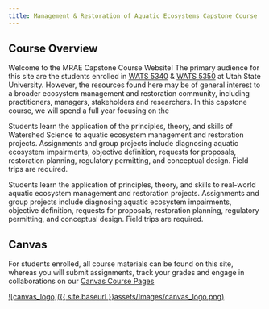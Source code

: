```yaml
---
title: Management & Restoration of Aquatic Ecosystems Capstone Course
---
```


<link rel="shortcut icon" type="image/x-icon" href="favicon.ico">

## Course Overview

Welcome to the MRAE Capstone Course Website! The primary audience for this site are the students enrolled in [WATS 5340](http://catalog.usu.edu/preview_course_nopop.php?catoid=12&coid=137186) & [WATS 5350](http://catalog.usu.edu/preview_course_nopop.php?catoid=12&coid=137187) at Utah State University. However, the resources found here may be of general interest to a broader ecosystem management and restoration community, including practitioners, managers, stakeholders and researchers. In this capstone course, we will spend a full year focusing on the 

Students learn the application of the principles, theory, and skills of Watershed Science to aquatic ecosystem management and restoration projects. Assignments and group projects include diagnosing aquatic ecosystem impairments, objective definition, requests for proposals, restoration planning, regulatory permitting, and conceptual design. Field trips are required.

Students learn the application of principles, theory, and skills to real-world aquatic ecosystem management and restoration projects. Assignments and group projects include diagnosing aquatic ecosystem impairments, objective definition, requests for proposals, restoration planning, regulatory permitting, and conceptual design. Field trips are required.

## Canvas 

For students enrolled, all course materials can be found on this site, whereas you will submit assignments, track your grades and engage in collaborations on our [Canvas Course Pages](https://usu.instructure.com/courses/468472)

[![canvas_logo]({{ site.baseurl }}assets/Images/canvas_logo.png)](https://usu.instructure.com/courses/468472)

